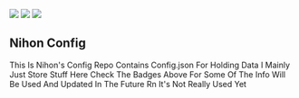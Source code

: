 <img src="https://img.shields.io/badge/Version-5.3.3-%23CD3255?style=flat&logo=databricks" > <img src="https://img.shields.io/badge/Discord-aUEq6QJRMW-blue?style=flat&logo=discord" > <img src="https://img.shields.io/badge/Download-wearedevs.net%2Fd%2Fnihon-orange?style=flat&logo=firefoxbrowser" >

## Nihon Config

This Is Nihon's Config Repo Contains Config.json For Holding Data
I Mainly Just Store Stuff Here Check The Badges Above For Some Of The Info
Will Be Used And Updated In The Future Rn It's Not Really Used Yet
